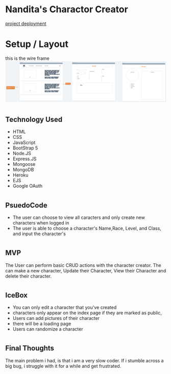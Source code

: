 # Nandita's Charactor Creator
[project deployment](https://Spell_Binder.surge.sh)

#
# Setup / Layout
this is the wire frame 
![wireframe](/public/images/characterCreator.png)

#
## Technology Used

* HTML
* CSS
* JavaScript
* BootStrap 5
* Node.JS
* Express.JS
* Mongoose
* MongoDB
* Heroku
* EJS
* Google OAuth



#
## PsuedoCode

* The user can choose to view all caracters and only create new characters when logged in
* The user is able to choose a character's Name,Race, Level, and Class, and input the character's 

#
## MVP
The User can perform basic CRUD actions with the character creator. The can make a new character, Update their Character, View their Character and delete their character.

#
## IceBox
* You can only edit a character that you've created
* characters only appear on the index page if they are marked as public,
* Users can add pictures of their character
* there will be a loading page
* Users can randomize a character

#
## Final Thoughts
The main problem i had, is that i am a very slow coder. If i stumble across a big bug, i struggle with it for a while and get frustrated.


